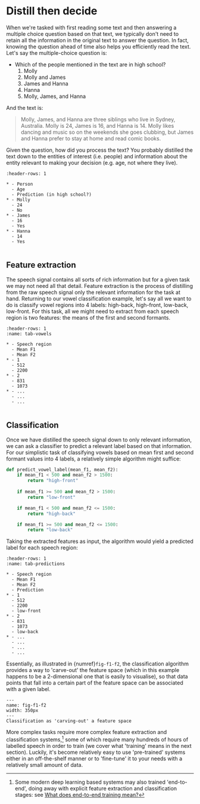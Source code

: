 # Distill then decide

When we're tasked with first reading some text and then answering a multiple choice question based on that text, we typically don't need to retain all the information in the original text to answer the question. In fact, knowing the question ahead of time also helps you efficiently read the text. Let's say the multiple-choice question is:

- Which of the people mentioned in the text are in high school?
  1. Molly
  2. Molly and James
  3. James and Hanna
  4. Hanna
  5. Molly, James, and Hanna

And the text is:

> Molly, James, and Hanna are three siblings who live in Sydney, Australia. Molly is 24, James is 16, and Hanna is 14. Molly likes dancing and music so on the weekends she goes clubbing, but James and Hanna prefer to stay at home and read comic books.

Given the question, how did you process the text? You probably distilled the text down to the entities of interest (i.e. people) and information about the entity relevant to making your decision (e.g. age, not where they live).

```{list-table}
:header-rows: 1

* - Person
  - Age
  - Prediction (in high school?)
* - Molly
  - 24
  - No
* - James
  - 16
  - Yes
* - Hanna
  - 14
  - Yes
```

```{index} Feature extraction
```
## Feature extraction

The speech signal contains all sorts of rich information but for a given task we may not need all that detail. Feature extraction is the process of distilling from the raw speech signal only the relevant information for the task at hand. Returning to our vowel classification example, let's say all we want to do is classify vowel regions into 4 labels: high-back, high-front, low-back, low-front. For this task, all we might need to extract from each speech region is two features: the means of the first and second formants.

```{list-table} Mean formant values associated with various speech regions
:header-rows: 1
:name: tab-vowels

* - Speech region
  - Mean F1
  - Mean F2
* - 1
  - 512
  - 2200
* - 2
  - 831
  - 1073
* - ...
  - ...
  - ...
```


```{index} Classification
```
## Classification

Once we have distilled the speech signal down to only relevant information, we can ask a classifier to predict a relevant label based on that information. For our simplistic task of classifying vowels based on mean first and second formant values into 4 labels, a relatively simple algorithm might suffice:

```python
def predict_vowel_label(mean_f1, mean_f2):
    if mean_f1 < 500 and mean_f2 > 1500:
        return "high-front"
    
    if mean_f1 >= 500 and mean_f2 > 1500:
        return "low-front"

    if mean_f1 < 500 and mean_f2 <= 1500:
        return "high-back"

    if mean_f1 >= 500 and mean_f2 <= 1500:
        return "low-back"
```

Taking the extracted features as input, the algorithm would yield a predicted label for each speech region:

```{list-table} Labels predicted by system, given mean F1 and mean F2 as input
:header-rows: 1
:name: tab-predictions

* - Speech region
  - Mean F1
  - Mean F2
  - Prediction
* - 1
  - 512
  - 2200
  - low-front
* - 2
  - 831
  - 1073
  - low-back
* - ...
  - ...
  - ...
  - ...
```

Essentially, as illustrated in {numref}`fig-f1-f2`, the classification algorithm provides a way to 'carve-out' the feature space (which in this example happens to be a 2-dimensional one that is easily to visualise), so that data points that fall into a certain part of the feature space can be associated with a given label.

```{figure} speech-processing_fig-f1-f2.png
---
name: fig-f1-f2
width: 350px
---
Classification as 'carving-out' a feature space
```

More complex tasks require more complex feature extraction and classification systems,[^e2e] some of which require many hundreds of hours of labelled speech in order to train (we cover what 'training' means in the next section). Luckily, it's become relatively easy to use 'pre-trained' systems either in an off-the-shelf manner or to 'fine-tune' it to your needs with a relatively small amount of data.

[^e2e]: Some modern deep learning based systems may also trained 'end-to-end', doing away with explicit feature extraction and classification stages: see [What does end-to-end training mean?](https://ai.stackexchange.com/questions/16575/what-does-end-to-end-training-mean)
